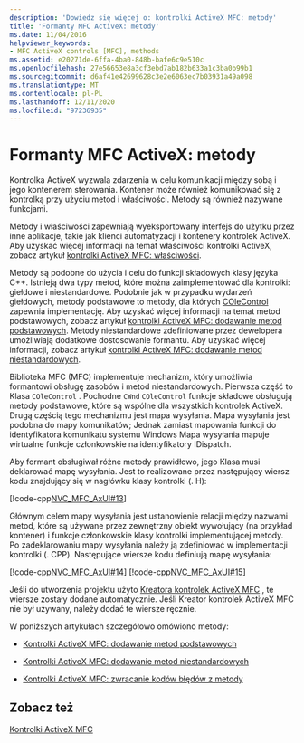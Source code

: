```yaml
---
description: 'Dowiedz się więcej o: kontrolki ActiveX MFC: metody'
title: 'Formanty MFC ActiveX: metody'
ms.date: 11/04/2016
helpviewer_keywords:
- MFC ActiveX controls [MFC], methods
ms.assetid: e20271de-6ffa-4ba0-848b-bafe6c9e510c
ms.openlocfilehash: 27e56653e8a3cf3ebd7ab182b633a1c3ba0b99b1
ms.sourcegitcommit: d6af41e42699628c3e2e6063ec7b03931a49a098
ms.translationtype: MT
ms.contentlocale: pl-PL
ms.lasthandoff: 12/11/2020
ms.locfileid: "97236935"
---
```

# <a name="mfc-activex-controls-methods"></a>Formanty MFC ActiveX: metody

Kontrolka ActiveX wyzwala zdarzenia w celu komunikacji między sobą i jego kontenerem sterowania. Kontener może również komunikować się z kontrolką przy użyciu metod i właściwości. Metody są również nazywane funkcjami.

Metody i właściwości zapewniają wyeksportowany interfejs do użytku przez inne aplikacje, takie jak klienci automatyzacji i kontenery kontrolek ActiveX. Aby uzyskać więcej informacji na temat właściwości kontrolki ActiveX, zobacz artykuł [kontrolki ActiveX MFC: właściwości](mfc-activex-controls-properties.md).

Metody są podobne do użycia i celu do funkcji składowych klasy języka C++. Istnieją dwa typy metod, które można zaimplementować dla kontrolki: giełdowe i niestandardowe. Podobnie jak w przypadku wydarzeń giełdowych, metody podstawowe to metody, dla których [COleControl](reference/colecontrol-class.md) zapewnia implementację. Aby uzyskać więcej informacji na temat metod podstawowych, zobacz artykuł [kontrolki ActiveX MFC: dodawanie metod podstawowych](mfc-activex-controls-adding-stock-methods.md). Metody niestandardowe zdefiniowane przez dewelopera umożliwiają dodatkowe dostosowanie formantu. Aby uzyskać więcej informacji, zobacz artykuł [kontrolki ActiveX MFC: dodawanie metod niestandardowych](mfc-activex-controls-adding-custom-methods.md).

Biblioteka MFC (MFC) implementuje mechanizm, który umożliwia formantowi obsługę zasobów i metod niestandardowych. Pierwsza część to Klasa `COleControl` . Pochodne `CWnd` `COleControl` funkcje składowe obsługują metody podstawowe, które są wspólne dla wszystkich kontrolek ActiveX. Drugą częścią tego mechanizmu jest mapa wysyłania. Mapa wysyłania jest podobna do mapy komunikatów; Jednak zamiast mapowania funkcji do identyfikatora komunikatu systemu Windows Mapa wysyłania mapuje wirtualne funkcje członkowskie na identyfikatory IDispatch.

Aby formant obsługiwał różne metody prawidłowo, jego Klasa musi deklarować mapę wysyłania. Jest to realizowane przez następujący wiersz kodu znajdujący się w nagłówku klasy kontrolki (. H):

[!code-cpp[NVC_MFC_AxUI#13](codesnippet/cpp/mfc-activex-controls-methods_1.h)]

Głównym celem mapy wysyłania jest ustanowienie relacji między nazwami metod, które są używane przez zewnętrzny obiekt wywołujący (na przykład kontener) i funkcje członkowskie klasy kontrolki implementującej metody. Po zadeklarowaniu mapy wysyłania należy ją zdefiniować w implementacji kontrolki (. CPP). Następujące wiersze kodu definiują mapę wysyłania:

[!code-cpp[NVC_MFC_AxUI#14](codesnippet/cpp/mfc-activex-controls-methods_2.cpp)]
[!code-cpp[NVC_MFC_AxUI#15](codesnippet/cpp/mfc-activex-controls-methods_3.cpp)]

Jeśli do utworzenia projektu użyto [Kreatora kontrolek ActiveX MFC](reference/mfc-activex-control-wizard.md) , te wiersze zostały dodane automatycznie. Jeśli Kreator kontrolek ActiveX MFC nie był używany, należy dodać te wiersze ręcznie.

W poniższych artykułach szczegółowo omówiono metody:

- [Kontrolki ActiveX MFC: dodawanie metod podstawowych](mfc-activex-controls-adding-stock-methods.md)

- [Kontrolki ActiveX MFC: dodawanie metod niestandardowych](mfc-activex-controls-adding-custom-methods.md)

- [Kontrolki ActiveX MFC: zwracanie kodów błędów z metody](mfc-activex-controls-returning-error-codes-from-a-method.md)

## <a name="see-also"></a>Zobacz też

[Kontrolki ActiveX MFC](mfc-activex-controls.md)
